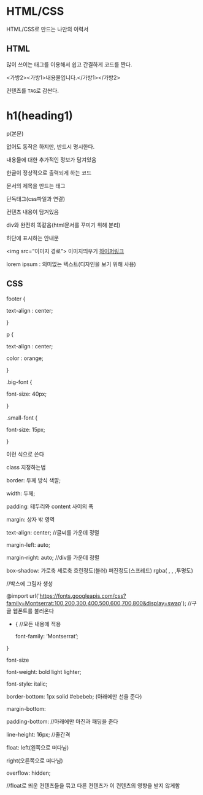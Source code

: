 # HTML/CSS

HTML/CSS로 만드는 나만의 이력서

## HTML
많이 쓰이는 태그를 이용해서 쉽고 간결하게 코드를 짠다.

<가방2><가방1>내용물입니다.</가방1></가방2>

컨텐츠를 `TAG`로 감싼다.

<h1> h1(heading1) </h1>

<p> p(본문) </p>


<!DOCTYPE html>
<HTML></HTML>

없어도 동작은 하지만, 반드시 명시한다.


<head></head>

내용물에 대한 추가적인 정보가 담겨있음


<meta charset=”UTF-*”>

한글이 정상적으로 출력되게 하는 코드


<title></title>

문서의 제목을 만드는 태그

<link rel=”stylesheet” href=codelion.css”>

단독태그(css파일과 연결)


<body></body>

컨텐츠 내용이 담겨있음


<section></section> <article></article>

div와 완전히 똑같음(html문서를 꾸미기 위해 분리)


<footer></footer>
하단에 표시하는 안내문

<img src=”이미지 경로”> 이미지띄우기
<a href=”주소”> 하이퍼링크 </a>
    
lorem ipsum : 의미없는 텍스트(디자인을 보기 위해 사용)

## CSS

footer {

text-align : center;

}

p {

text-align : center;

color : orange;

}

.big-font {

font-size: 40px;

}

.small-font {

font-size: 15px;

}

이런 식으로 쓴다

class 지정하는법

<p class=”big-font”>

<div class=”mainbox”>

border: 두께 방식 색깔;

width: 두께;

padding: 테두리와 content 사이의 폭

margin: 상자 밖 영역

text-align: center; //글씨를 가운데 정렬

margin-left: auto; 

margin-right: auto; //div를 가운데 정렬

box-shadow: 가로축 세로축 흐린정도(블러) 퍼진정도(스프레드) rgba( , , ,투명도)

//박스에 그림자 생성

@import url('https://fonts.googleapis.com/css?family=Montserrat:100,200,300,400,500,600,700,800&display=swap'); //구글 웹폰트를 불러온다

* { //모든 내용에 적용

    font-family: ‘Montserrat’; 

}

font-size

font-weight: bold light lighter;

font-style: italic;

border-bottom: 1px solid #ebebeb; (아래에만 선을 준다)

margin-bottom:

padding-bottom: //아래에만 마진과 패딩을 준다

line-height: 16px; //줄간격

float: left(왼쪽으로 떠다님)

right(오른쪽으로 떠다님)

overflow: hidden;

//float로 띄운 컨텐츠들을 묶고 다른 컨텐츠가 이 컨텐츠의 영향을 받지 않게함
